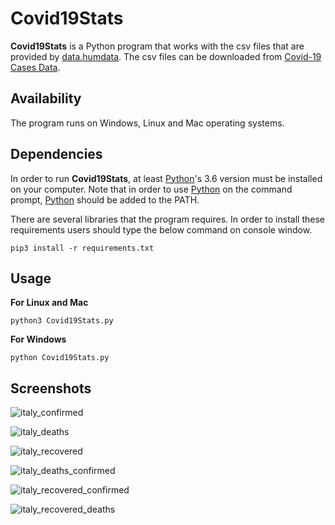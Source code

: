 # Covid19Stats

**Covid19Stats** is a Python program that works with the csv files that are provided by [data.humdata](https://data.humdata.org). The csv files can be downloaded from [Covid-19 Cases Data](https://data.humdata.org/dataset/novel-coronavirus-2019-ncov-cases).

## Availability
 
The program runs on Windows, Linux and Mac operating systems.

## Dependencies

In order to run **Covid19Stats**, at least [Python](https://www.python.org/)'s 3.6 version must be installed on your computer. Note that in order to use [Python](https://www.python.org/) on the command prompt, [Python](https://www.python.org/) should be added to the PATH.

There are several libraries that the program requires. In order to install these requirements users should type the below command on console window.

```
pip3 install -r requirements.txt
```

## Usage

**For Linux and Mac**

```
python3 Covid19Stats.py
```

**For Windows**
```
python Covid19Stats.py
```

## Screenshots

![italy_confirmed](https://user-images.githubusercontent.com/29302909/77831612-4bfe6e80-7141-11ea-9607-2749f0f3b72a.png)

![italy_deaths](https://user-images.githubusercontent.com/29302909/77831611-499c1480-7141-11ea-9c77-1772543ff1c7.png)

![italy_recovered](https://user-images.githubusercontent.com/29302909/77831610-46a12400-7141-11ea-9e27-5fc81205565a.png)

![italy_deaths_confirmed](https://user-images.githubusercontent.com/29302909/77831607-43a63380-7141-11ea-9980-15dc51bbef90.png)

![italy_recovered_confirmed](https://user-images.githubusercontent.com/29302909/77831604-3db05280-7141-11ea-8fa2-7a9d572893b1.png)

![italy_recovered_deaths](https://user-images.githubusercontent.com/29302909/77831601-3a1ccb80-7141-11ea-8f1c-2847e80007d7.png)
